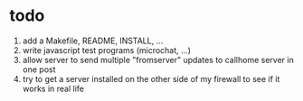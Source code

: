 # todo #
  1. add a Makefile, README, INSTALL, ...
  1. write javascript test programs (microchat, ...)
  1. allow server to send multiple "fromserver" updates to callhome server in one post
  1. try to get a server installed on the other side of my firewall to see if it works in real life